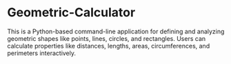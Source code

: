 # Geometric-Calculator
This is a Python-based command-line application for defining and analyzing geometric shapes like points, lines, circles, and rectangles. Users can calculate properties like distances, lengths, areas, circumferences, and perimeters interactively.
